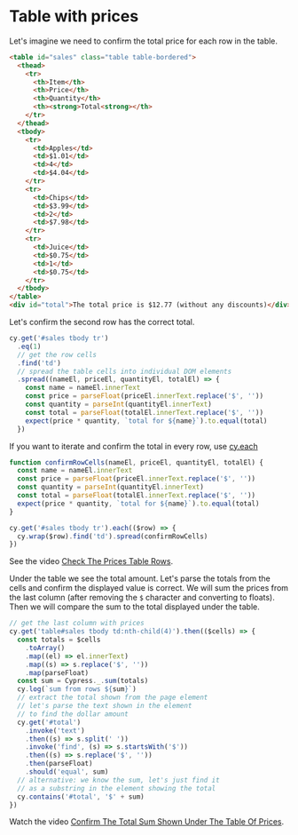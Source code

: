 # Table with prices

Let's imagine we need to confirm the total price for each row in the table.

<!-- fiddle Sales table -->

```html
<table id="sales" class="table table-bordered">
  <thead>
    <tr>
      <th>Item</th>
      <th>Price</th>
      <th>Quantity</th>
      <th><strong>Total<strong></th>
    </tr>
  </thead>
  <tbody>
    <tr>
      <td>Apples</td>
      <td>$1.01</td>
      <td>4</td>
      <td>$4.04</td>
    </tr>
    <tr>
      <td>Chips</td>
      <td>$3.99</td>
      <td>2</td>
      <td>$7.98</td>
    </tr>
    <tr>
      <td>Juice</td>
      <td>$0.75</td>
      <td>1</td>
      <td>$0.75</td>
    </tr>
  </tbody>
</table>
<div id="total">The total price is $12.77 (without any discounts)</div>
```

Let's confirm the second row has the correct total.

```js
cy.get('#sales tbody tr')
  .eq(1)
  // get the row cells
  .find('td')
  // spread the table cells into individual DOM elements
  .spread((nameEl, priceEl, quantityEl, totalEl) => {
    const name = nameEl.innerText
    const price = parseFloat(priceEl.innerText.replace('$', ''))
    const quantity = parseInt(quantityEl.innerText)
    const total = parseFloat(totalEl.innerText.replace('$', ''))
    expect(price * quantity, `total for ${name}`).to.equal(total)
  })
```

If you want to iterate and confirm the total in every row, use [cy.each](https://on.cypress.io/each)

```js
function confirmRowCells(nameEl, priceEl, quantityEl, totalEl) {
  const name = nameEl.innerText
  const price = parseFloat(priceEl.innerText.replace('$', ''))
  const quantity = parseInt(quantityEl.innerText)
  const total = parseFloat(totalEl.innerText.replace('$', ''))
  expect(price * quantity, `total for ${name}`).to.equal(total)
}

cy.get('#sales tbody tr').each(($row) => {
  cy.wrap($row).find('td').spread(confirmRowCells)
})
```

See the video [Check The Prices Table Rows](https://youtu.be/DxlqDA7tIOw).

Under the table we see the total amount. Let's parse the totals from the cells and confirm the displayed value is correct. We will sum the prices from the last column (after removing the `$` character and converting to floats). Then we will compare the sum to the total displayed under the table.

```js
// get the last column with prices
cy.get('table#sales tbody td:nth-child(4)').then(($cells) => {
  const totals = $cells
    .toArray()
    .map((el) => el.innerText)
    .map((s) => s.replace('$', ''))
    .map(parseFloat)
  const sum = Cypress._.sum(totals)
  cy.log(`sum from rows ${sum}`)
  // extract the total shown from the page element
  // let's parse the text shown in the element
  // to find the dollar amount
  cy.get('#total')
    .invoke('text')
    .then((s) => s.split(' '))
    .invoke('find', (s) => s.startsWith('$'))
    .then((s) => s.replace('$', ''))
    .then(parseFloat)
    .should('equal', sum)
  // alternative: we know the sum, let's just find it
  // as a substring in the element showing the total
  cy.contains('#total', '$' + sum)
})
```

Watch the video [Confirm The Total Sum Shown Under The Table Of Prices](https://youtu.be/M43XVZrZRtU).

<!-- fiddle-end -->
